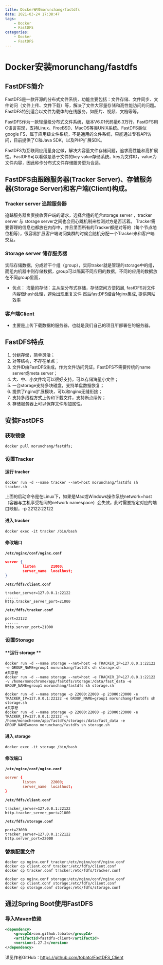 ```yaml
---
title: Docker安装morunchang/fastdfs
date: 2021-03-24 17:38:47
tags:
    - Docker
    - FastDFS
categories:
    - Docker
    - FastDFS
---
```


# Docker安装morunchang/fastdfs

## FastDFS简介

FastDFS是一款开源的分布式文件系统，功能主要包括：文件存储、文件同步、文件访问（文件上传、文件下载）等，解决了文件大容量存储和高性能访问的问题。FastDFS特别适合以文件为载体的在线服务，如图片、视频、文档等等。

FastDFS作为一款轻量级分布式文件系统，版本V6.01代码量6.3万行。FastDFS用C语言实现，支持Linux、FreeBSD、MacOS等类UNIX系统。FastDFS类似google FS，属于应用级文件系统，不是通用的文件系统，只能通过专有API访问，目前提供了C和Java SDK，以及PHP扩展SDK。

FastDFS为互联网应用量身定做，解决大容量文件存储问题，追求高性能和高扩展性。FastDFS可以看做是基于文件的key value存储系统，key为文件ID，value为文件内容，因此称作分布式文件存储服务更为合适。

<!-- more -->

## FastDFS由跟踪服务器(Tracker Server)、存储服务器(Storage Server)和客户端(Client)构成。

### Tracker server 追踪服务器

追踪服务器负责接收客户端的请求，选择合适的组合storage server ，tracker server 与 storage server之间也会用心跳机制来检测对方是否活着。
Tracker需要管理的信息也都放在内存中，并且里面所有的Tracker都是对等的（每个节点地位相等），很容易扩展客户端访问集群的时候会随机分配一个Tracker来和客户端交互。

### Storage server 储存服务器

实际存储数据，分成若干个组（group），实际traker就是管理的storage中的组，而组内机器中则存储数据，group可以隔离不同应用的数据，不同的应用的数据放在不同group里面，

- 优点：
  海量的存储：主从型分布式存储，存储空间方便拓展,
  fastDFS对文件内容做hash处理，避免出现重复文件
  然后fastDFS结合Nginx集成, 提供网站效率

### 客户端Client

- 主要是上传下载数据的服务器，也就是我们自己的项目所部署在的服务器。

##  FastDFS特点

1. 分组存储，简单灵活；
2. 对等结构，不存在单点；
3. 文件ID由FastDFS生成，作为文件访问凭证。FastDFS不需要传统的name server或meta server；
4. 大、中、小文件均可以很好支持，可以存储海量小文件；
5. 一台storage支持多块磁盘，支持单盘数据恢复；
6. 提供了nginx扩展模块，可以和nginx无缝衔接；
7. 支持多线程方式上传和下载文件，支持断点续传；
8. 存储服务器上可以保存文件附加属性。

## 安装FastDFS

### 获取镜像

```shell
docker pull morunchang/fastdfs;
```

### 设置Tracker 

#### 运行 tracker

```shell
docker run -d --name tracker --net=host morunchang/fastdfs sh tracker.sh
```

上面的启动命令是在Linux下，如果是Mac或Windows操作系统network=host（容器与主机享受相同的network namespace）会失效，此时需要指定对应的端口映射，-p 22122:22122 

#### 进入 tracker

```shell
docker exec -it tracker /bin/bash
```

#### 修改端口

**`/etc/nginx/conf/nginx.conf`**

```json
server {
        listen       21000;
        server_name  localhost;
}
```

**`/etc/fdfs/client.conf`**

```properties
tracker_server=127.0.0.1:22122
......
http.tracker_server_port=21000

```

**`/etc/fdfs/tracker.conf`**

```properties
port=22122
......
http.server_port=21000
```

### 设置Storage 

#### **运行 storage **

```shell
docker run -d --name storage --net=host -e TRACKER_IP=127.0.0.1:22122 -e GROUP_NAME=group1 morunchang/fastdfs sh storage.sh
#共享卷
docker run -d --name storage --net=host -e TRACKER_IP=127.0.0.1:22122 -v /home/monochrome/app/fastdfs/storage:/data/fast_data -e GROUP_NAME=group1 morunchang/fastdfs sh storage.sh

docker run -d --name storage -p 22000:22000 -p 23000:23000 -e TRACKER_IP=127.0.0.1:22122 -e GROUP_NAME=group1 morunchang/fastdfs sh storage.sh
#共享卷
docker run -d --name storage -p 22000:22000 -p 23000:23000 -e TRACKER_IP=127.0.0.1:22122 -v /home/monochrome/app/fastdfs/storage:/data/fast_data -e GROUP_NAME=mono morunchang/fastdfs sh storage.sh
```

#### **进入 storage**

```shell
docker exec -it storage /bin/bash
```

#### 修改端口

**`/etc/nginx/conf/nginx.conf`**

```conf
server {
        listen       22000;
        server_name  localhost;
}
```

**`/etc/fdfs/client.conf`**

```properties
tracker_server=127.0.0.1:22122
http.tracker_server_port=21000
```

**`/etc/fdfs/storage.conf`**

```properties
port=23000
tracker_server=127.0.0.1:22122
http.server_port=22000
```

### 替换配置文件

```shell
docker cp nginx.conf tracker:/etc/nginx/conf/nginx.conf
docker cp client.conf tracker:/etc/fdfs/client.conf
docker cp tracker.conf tracker:/etc/fdfs/tracker.conf

docker cp nginx.conf storage:/etc/nginx/conf/nginx.conf
docker cp client.conf storage:/etc/fdfs/client.conf
docker cp storage.conf storage:/etc/fdfs/storage.conf
```

## 通过Spring Boot使用FastDFS

### 导入Maven依赖

```xml
<dependency>
    <groupId>com.github.tobato</groupId>
    <artifactId>fastdfs-client</artifactId>
    <version>1.27.2</version>
</dependency>
```

详见作者GitHub：https://github.com/tobato/FastDFS_Client